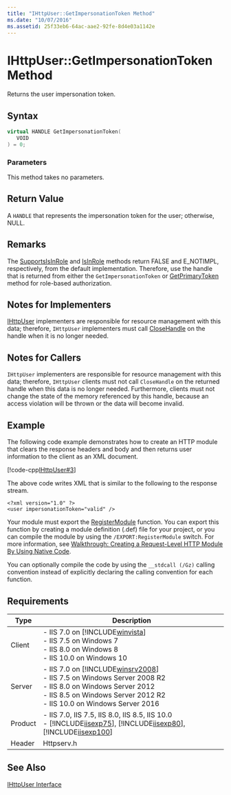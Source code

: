 ```yaml
---
title: "IHttpUser::GetImpersonationToken Method"
ms.date: "10/07/2016"
ms.assetid: 25f33eb6-64ac-aae2-92fe-8d4e03a1142e
---
```

# IHttpUser::GetImpersonationToken Method
Returns the user impersonation token.  
  
## Syntax  
  
```cpp  
virtual HANDLE GetImpersonationToken(  
   VOID  
) = 0;  
```  
  
### Parameters  
 This method takes no parameters.  
  
## Return Value  
 A `HANDLE` that represents the impersonation token for the user; otherwise, NULL.  
  
## Remarks  
 The [SupportsIsInRole](../../web-development-reference/native-code-api-reference/ihttpuser-supportsisinrole-method.md) and [IsInRole](../../web-development-reference/native-code-api-reference/ihttpuser-isinrole-method.md) methods return FALSE and E_NOTIMPL, respectively, from the default implementation. Therefore, use the handle that is returned from either the `GetImpersonationToken` or [GetPrimaryToken](../../web-development-reference/native-code-api-reference/ihttpuser-getprimarytoken-method.md) method for role-based authorization.  
  
## Notes for Implementers  
 [IHttpUser](../../web-development-reference/native-code-api-reference/ihttpuser-interface.md) implementers are responsible for resource management with this data; therefore, `IHttpUser` implementers must call [CloseHandle](https://go.microsoft.com/fwlink/?LinkId=60019) on the handle when it is no longer needed.  
  
## Notes for Callers  
 `IHttpUser` implementers are responsible for resource management with this data; therefore, `IHttpUser` clients must not call `CloseHandle` on the returned handle when this data is no longer needed. Furthermore, clients must not change the state of the memory referenced by this handle, because an access violation will be thrown or the data will become invalid.  
  
## Example  
 The following code example demonstrates how to create an HTTP module that clears the response headers and body and then returns user information to the client as an XML document.  
  
 [!code-cpp[IHttpUser#3](../../../samples/snippets/cpp/VS_Snippets_IIS/IIS7/IHttpUser/cpp/GetImpersonationToken.cpp#3)]  
  
 The above code writes XML that is similar to the following to the response stream.  
  
```  
<?xml version="1.0" ?>  
<user impersonationToken="valid" />  
```  
  
 Your module must export the [RegisterModule](../../web-development-reference/native-code-api-reference/pfn-registermodule-function.md) function. You can export this function by creating a module definition (.def) file for your project, or you can compile the module by using the `/EXPORT:RegisterModule` switch. For more information, see [Walkthrough: Creating a Request-Level HTTP Module By Using Native Code](../../web-development-reference/native-code-development-overview/walkthrough-creating-a-request-level-http-module-by-using-native-code.md).  
  
 You can optionally compile the code by using the `__stdcall (/Gz)` calling convention instead of explicitly declaring the calling convention for each function.  
  
## Requirements  
  
|Type|Description|  
|----------|-----------------|  
|Client|-   IIS 7.0 on [!INCLUDE[winvista](../../wmi-provider/includes/winvista-md.md)]<br />-   IIS 7.5 on Windows 7<br />-   IIS 8.0 on Windows 8<br />-   IIS 10.0 on Windows 10|  
|Server|-   IIS 7.0 on [!INCLUDE[winsrv2008](../../wmi-provider/includes/winsrv2008-md.md)]<br />-   IIS 7.5 on Windows Server 2008 R2<br />-   IIS 8.0 on Windows Server 2012<br />-   IIS 8.5 on Windows Server 2012 R2<br />-   IIS 10.0 on Windows Server 2016|  
|Product|-   IIS 7.0, IIS 7.5, IIS 8.0, IIS 8.5, IIS 10.0<br />-   [!INCLUDE[iisexp75](../../web-development-reference/native-code-api-reference/includes/iisexp75-md.md)], [!INCLUDE[iisexp80](../../web-development-reference/native-code-api-reference/includes/iisexp80-md.md)], [!INCLUDE[iisexp100](../../web-development-reference/native-code-api-reference/includes/iisexp100-md.md)]|  
|Header|Httpserv.h|  
  
## See Also  
 [IHttpUser Interface](../../web-development-reference/native-code-api-reference/ihttpuser-interface.md)
